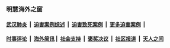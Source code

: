 
### 明慧海外之窗

####  [武汉肺炎](indexes/365.md?t=02021700) &nbsp;|&nbsp;  [迫害案例综述](indexes/328.md?t=02021700) &nbsp;|&nbsp; [迫害致死案例](indexes/277.md?t=02021700)  &nbsp;|&nbsp; [更多迫害案例](indexes/81.md?t=02021700)  &nbsp;|&nbsp; 
####  [时事评论](indexes/251.md?t=02021700) &nbsp;|&nbsp; [海外简讯](indexes/245.md?t=02021700)&nbsp;|&nbsp;  [社会支持](indexes/140.md?t=02021700) &nbsp;|&nbsp; [褒奖决议](indexes/282.md?t=02021700) &nbsp;|&nbsp; [社区报道](indexes/91.md?t=02021700)  &nbsp;|&nbsp; [天人之间](indexes/78.md?t=02021700) 


